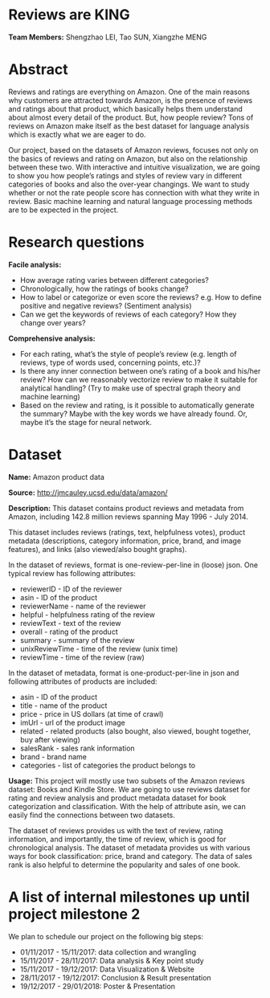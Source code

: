 # Reviews are KING
**Team Members:** Shengzhao LEI, Tao SUN, Xiangzhe MENG

# Abstract
Reviews and ratings are everything on Amazon. One of the main reasons why customers are attracted towards Amazon, is the presence of reviews and ratings about that product, which basically helps them understand about almost every detail of the product. But, how people review? Tons of reviews on Amazon make itself as the best dataset for language analysis which is exactly what we are eager to do.

Our project, based on the datasets of Amazon reviews, focuses not only on the basics of reviews and rating on Amazon, but also on the relationship between these two. With interactive and intuitive visualization, we are going to show you how people’s ratings and styles of review vary in different categories of books and also the over-year changings. We want to study whether or not the rate people score has connection with what they write in review. Basic machine learning and natural language processing methods are to be expected in the project.

# Research questions
**Facile analysis:**
* How average rating varies between different categories?
* Chronologically, how the ratings of books change?
* How to label or categorize or even score the reviews? e.g. How to define positive and negative reviews? (Sentiment analysis)
* Can we get the keywords of reviews of each category? How they change over years?

**Comprehensive analysis:**
* For each rating, what’s the style of people’s review (e.g. length of reviews, type of words used, concerning points, etc.)? 
* Is there any inner connection between one’s rating of a book and his/her review? How can we reasonably vectorize review to make it suitable for analytical handling? (Try to make use of spectral graph theory and machine learning)
* Based on the review and rating, is it possible to automatically generate the summary? Maybe with the key words we have already found. Or, maybe it’s the stage for neural network.

# Dataset
**Name:** Amazon product data

**Source:** http://jmcauley.ucsd.edu/data/amazon/

**Description:**
This dataset contains product reviews and metadata from Amazon, including 142.8 million reviews spanning May 1996 - July 2014.

This dataset includes reviews (ratings, text, helpfulness votes), product metadata (descriptions, category information, price, brand, and image features), and links (also viewed/also bought graphs).

In the dataset of reviews, format is one-review-per-line in (loose) json. One typical review has following attributes:
* reviewerID - ID of the reviewer
* asin - ID of the product
* reviewerName - name of the reviewer
* helpful - helpfulness rating of the review
* reviewText - text of the review
* overall - rating of the product
* summary - summary of the review
* unixReviewTime - time of the review (unix time)
* reviewTime - time of the review (raw)

In the dataset of metadata, format is one-product-per-line in json and following attributes of products are included:
* asin - ID of the product
* title - name of the product
* price - price in US dollars (at time of crawl)
* imUrl - url of the product image
* related - related products (also bought, also viewed, bought together, buy after viewing)
* salesRank - sales rank information
* brand - brand name
* categories - list of categories the product belongs to

**Usage:**
This project will mostly use two subsets of the Amazon reviews dataset: Books and Kindle Store. We are going to use reviews dataset for rating and review analysis and product metadata dataset for book categorization and classification. With the help of attribute asin, we can easily find the connections between two datasets.

The dataset of reviews provides us with the text of review, rating information, and importantly, the time of review, which is good for chronological analysis. The dataset of metadata provides us with various ways for book classification: price, brand and category. The data of sales rank is also helpful to determine the popularity and sales of one book.

# A list of internal milestones up until project milestone 2
We plan to schedule our project on the following big steps:
* 01/11/2017 - 15/11/2017: data collection and wrangling
* 15/11/2017 - 28/11/2017: Data analysis & Key point study
* 15/11/2017 - 19/12/2017: Data Visualization & Website
* 28/11/2017 - 19/12/2017: Conclusion & Result presentation
* 19/12/2017 - 29/01/2018: Poster & Presentation
